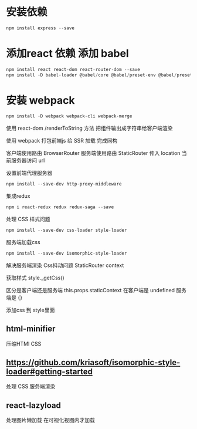 
# 安装依赖

```js
npm install express --save
```

# 添加react 依赖 添加 babel

```js
npm install react react-dom react-router-dom --save
npm install -D babel-loader @babel/core @babel/preset-env @babel/preset-react
```

# 安装 webpack

```js
npm install -D webpack webpack-cli webpack-merge
```

使用 react-dom /renderToString 方法 把组件输出成字符串给客户端渲染

使用 webpack 打包前端js 给 SSR 加载 完成同构

客户端使用路由 BrowserRouter
服务端使用路由 StaticRouter 传入 location 当前服务器访问 url

设置前端代理服务器

```js
npm install --save-dev http-proxy-middleware
```

集成redux

```js
npm i react-redux redux redux-saga --save
```

处理 CSS 样式问题

```js
npm install --save-dev css-loader style-loader
```

服务端加载css
```js
npm install --save-dev isomorphic-style-loader
```

解决服务端渲染 Css抖动问题 StaticRouter context

获取样式
style._getCss()

区分是客户端还是服务端
this.props.staticContext 在客户端是 undefined 服务端是 {}

添加css 到 style里面


## html-minifier
压缩HTMl CSS


## https://github.com/kriasoft/isomorphic-style-loader#getting-started
处理 CSS 服务端渲染

## react-lazyload
处理图片懒加载 在可视化视图内才加载